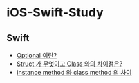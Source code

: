 # iOS-Swift-Study

## Swift 
- [Optional 이란?](https://github.com/insub4067/iOS-Swift-Study/issues/1#issue-1400536454)
- [Struct 가 무엇이고 Class 와의 차이점은?](https://github.com/insub4067/iOS-Swift-Study/issues/2)
- [instance method 와 class method 의 차이](https://github.com/insub4067/iOS-Swift-Study/issues/3)
